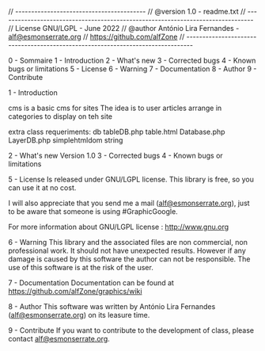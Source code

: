 // ----------------------------------------- // @version 1.0 - readme.txt // -------------------------------------------------------------------------------- 
// License GNU/LGPL - June 2022 // @author António Lira Fernandes - alf@esmonserrate.org 
// https://github.com/alfZone 
// --------------------------------------------------------------------------------

0 - Sommaire
1 - Introduction
2 - What's new
3 - Corrected bugs
4 - Known bugs or limitations
5 - License
6 - Warning
7 - Documentation
8 - Author
9 - Contribute


1 - Introduction

cms is a basic cms for sites
The idea is to user articles arrange in categories to display on teh site

extra class requeriments:
  db
    tableDB.php
    table.html
    Database.php
    LayerDB.php
  simplehtmldom
  string
  

2 - What's new
  Version 1.0 
3 - Corrected bugs
4 - Known bugs or limitations

5 - License
Is released under GNU/LGPL license. This library is free, so you can use it at no cost.

I will also appreciate that you send me a mail (alf@esmonserrate.org), just to be aware that someone is using #GraphicGoogle.

For more information about GNU/LGPL license : http://www.gnu.org

6 - Warning
This library and the associated files are non commercial, non professional work. It should not have unexpected results. However if any damage is caused by this software the author can not be responsible. The use of this software is at the risk of the user.

7 - Documentation
Documentation can be found at https://github.com/alfZone/graphics/wiki

8 - Author
This software was written by António Lira Fernandes (alf@esmonserrate.org) on its leasure time.

9 - Contribute
If you want to contribute to the development of class, please contact alf@esmonserrate.org.
